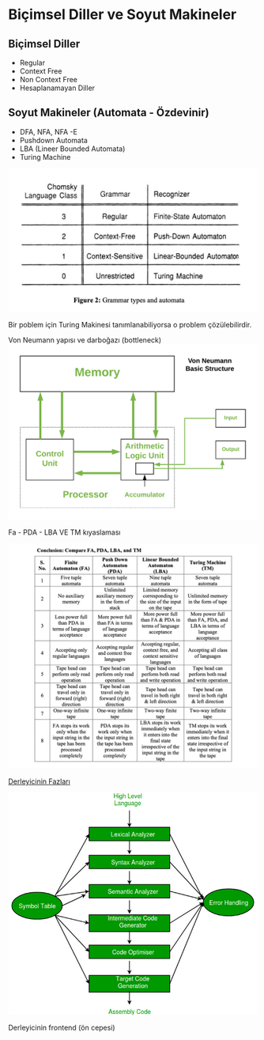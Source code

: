 # Biçimsel Diller ve Soyut Makineler

## Biçimsel Diller

- Regular
- Context Free
- Non Context Free
- Hesaplanamayan Diller

## Soyut Makineler (Automata - Özdevinir)

- DFA, NFA, NFA -E
- Pushdown Automata
- LBA (Lineer Bounded Automata)
- Turing Machine

![Grammer Types - Automata](./img/grammer-types-automata.png)

Bir poblem için Turing Makinesi tanımlanabiliyorsa o problem çözülebilirdir.

Von Neumann yapısı ve darboğazı (bottleneck)
![Von Neumann Architecture](./img/von-neumann-basic_structure.png)

Fa - PDA - LBA VE TM kıyaslaması

![Comparassions - Automata](./img/fa-pda-lba-tm.png)

[Derleyicinin Fazları](https://www.geeksforgeeks.org/phases-of-a-compiler/)

![Phases of a compiler](./img/compilerDesign.jpg)

Derleyicinin frontend (ön cepesi)
